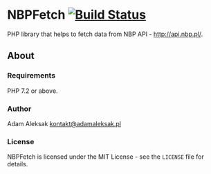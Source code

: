 # NBPFetch [![Build Status](https://travis-ci.org/adamale/NBPFetch.svg?branch=master)](https://travis-ci.org/adamale/NBPFetch)

PHP library that helps to fetch data from NBP API - http://api.nbp.pl/. 

## About

### Requirements

PHP 7.2 or above.

### Author

Adam Aleksak <kontakt@adamaleksak.pl>

### License

NBPFetch is licensed under the MIT License - see the `LICENSE` file for details.